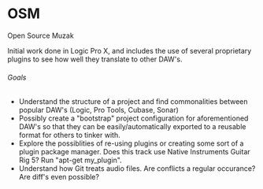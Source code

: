 OSM
===

Open Source Muzak

Initial work done in Logic Pro X, and includes the use of several proprietary plugins to see how well they translate to other DAW's.

###### Goals

- Understand the structure of a project and find commonalities between popular DAW's (Logic, Pro Tools, Cubase, Sonar)
- Possibly create a "bootstrap" project configuration for aforementioned DAW's so that they can be easily/automatically exported to a reusable format for others to tinker with.
- Explore the possiblities of re-using plugins or creating some sort of a plugin package manager.  Does this track use Native Instruments Guitar Rig 5?  Run "apt-get my_plugin".
- Understand how Git treats audio files.  Are conflicts a regular occurance?  Are diff's even possible?
